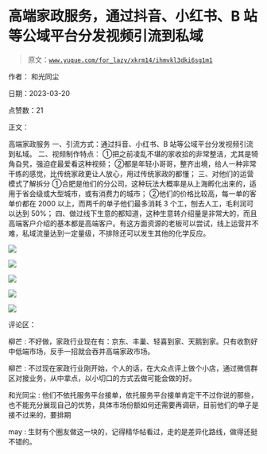 # 高端家政服务，通过抖音、小红书、B 站等公域平台分发视频引流到私域

> 原文：[`www.yuque.com/for_lazy/xkrm14/ihmvkl3dki6sg1m1`](https://www.yuque.com/for_lazy/xkrm14/ihmvkl3dki6sg1m1)

作者： 和光同尘

日期：2023-03-20

点赞数：21

正文：

高端家政服务 一、引流方式：通过抖音、小红书、B 站等公域平台分发视频引流到私域。 二、视频制作特点： ①把之前凌乱不堪的家收拾的非常整洁，尤其是犄角旮旯，强迫症最爱看这种视频； ②都是年轻小哥哥，整齐出境，给人一种非常干练的感觉，比传统家政更让人放心，用过传统家政的都懂； 三、对他们的运营模式了解拆分 ①合肥是他们的分公司，这种玩法大概率是从上海孵化出来的，适用于省会级或大型城市，或有消费力的城市； ②他们的价格比较高，每一单的客单价都在 2000 以上，而两千的单子他们最多消耗 3 个工，刨去人工，毛利润可以达到 50%； 四、做过线下生意的都知道，这种生意转介绍量是非常大的，而且高端客户介绍的基本都是高端客户。有这方面资源的老板可以尝试，线上运营并不难，私域流量达到一定量级，不排除还可以发生其他的化学反应。

![](img/52d92acb9534f7e782c56ea1ac8daad1.png)

![](img/52f9013bbab2905c04b37df6a0fc0a45.png)

![](img/63599f19213e6ea09ba6d85ca61a5e60.png)

![](img/a4628e07eb714ff393cd92d190324dec.png)  

![](img/ba5f9be98876319d38e4e5186ceae2f6.png)

评论区：

柳芒 : 不好做，家政行业现在有：京东、丰巢、轻喜到家、天鹅到家。只有收割好中低端市场，反手一招就会吞并高端家政市场。

柳芒 : 不过现在家政行业刚开始，个人的话，在大众点评上做个小店，通过微信群区对接业务，从中拿点，以小切口的方式去做可能会做的好。

和光同尘 : 他们不依托服务平台接单，依托服务平台接单肯定干不过你说的那些，也不能充分展现自己的优势，具体市场份额如何还需要再调研，目前他们的单子是接不过来的，要排期

may : 生财有个圈友做这一块的，记得精华帖看过，走的是差异化路线，做得还挺不错的。



